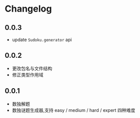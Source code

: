 # Changelog

## 0.0.3
- update `Sudoku.generator` api

## 0.0.2
- 更改包名与文件结构
- 修正类型作用域

## 0.0.1
- 数独解题
- 数独谜题生成器,支持 easy / medium / hard / expert 四种难度